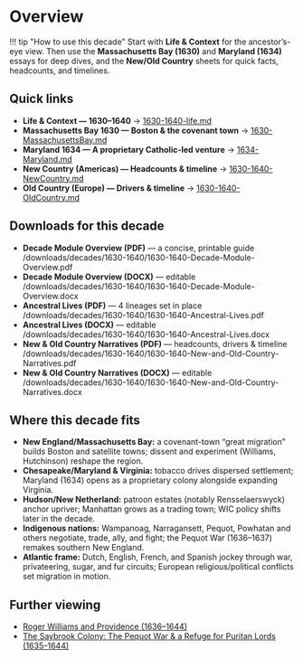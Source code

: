 # Overview

!!! tip "How to use this decade"
    Start with **Life & Context** for the ancestor’s-eye view. Then use the **Massachusetts Bay (1630)** and **Maryland (1634)** essays for deep dives, and the **New/Old Country** sheets for quick facts, headcounts, and timelines.

## Quick links
- **Life & Context — 1630–1640** → [1630-1640-life.md](1630-1640-life.md)
- **Massachusetts Bay 1630 — Boston & the covenant town** → [1630-MassachusettsBay.md](1630-MassachusettsBay.md)
- **Maryland 1634 — A proprietary Catholic-led venture** → [1634-Maryland.md](1634-Maryland.md)
- **New Country (Americas) — Headcounts & timeline** → [1630-1640-NewCountry.md](1630-1640-NewCountry.md)
- **Old Country (Europe) — Drivers & timeline** → [1630-1640-OldCountry.md](1630-1640-OldCountry.md)

## Downloads for this decade
- **Decade Module Overview (PDF)** — a concise, printable guide  
  /downloads/decades/1630-1640/1630-1640-Decade-Module-Overview.pdf
- **Decade Module Overview (DOCX)** — editable  
  /downloads/decades/1630-1640/1630-1640-Decade-Module-Overview.docx
- **Ancestral Lives (PDF)** — 4 lineages set in place  
  /downloads/decades/1630-1640/1630-1640-Ancestral-Lives.pdf
- **Ancestral Lives (DOCX)** — editable  
  /downloads/decades/1630-1640/1630-1640-Ancestral-Lives.docx
- **New & Old Country Narratives (PDF)** — headcounts, drivers & timeline  
  /downloads/decades/1630-1640/1630-1640-New-and-Old-Country-Narratives.pdf
- **New & Old Country Narratives (DOCX)** — editable  
  /downloads/decades/1630-1640/1630-1640-New-and-Old-Country-Narratives.docx

## Where this decade fits
- **New England/Massachusetts Bay:** a covenant-town “great migration” builds Boston and satellite towns; dissent and experiment (Williams, Hutchinson) reshape the region.  
- **Chesapeake/Maryland & Virginia:** tobacco drives dispersed settlement; Maryland (1634) opens as a proprietary colony alongside expanding Virginia.  
- **Hudson/New Netherland:** patroon estates (notably Rensselaerswyck) anchor upriver; Manhattan grows as a trading town; WIC policy shifts later in the decade.  
- **Indigenous nations:** Wampanoag, Narragansett, Pequot, Powhatan and others negotiate, trade, ally, and fight; the Pequot War (1636–1637) remakes southern New England.  
- **Atlantic frame:** Dutch, English, French, and Spanish jockey through war, privateering, sugar, and fur circuits; European religious/political conflicts set migration in motion.

## Further viewing
- [Roger Williams and Providence (1636–1644)](https://www.youtube.com/watch?v=fDRJTnQKFzU)
- [The Saybrook Colony: The Pequot War & a Refuge for Puritan Lords (1635–1644)](https://www.youtube.com/watch?v=9l0PlNGDFZM)

